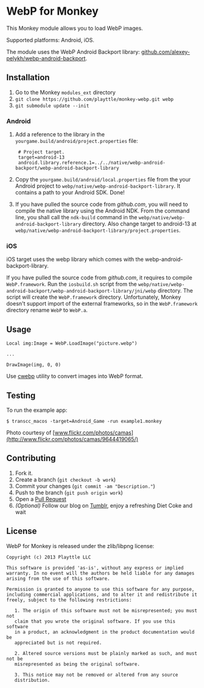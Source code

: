 # WebP for Monkey

This Monkey module allows you to load WebP images.

Supported platforms: Android, iOS.

The module uses the WebP Android Backport library: [github.com/alexey-pelykh/webp-android-backport](https://github.com/alexey-pelykh/webp-android-backport).

## Installation

1. Go to the Monkey `modules_ext` directory 
2. `git clone https://github.com/playttle/monkey-webp.git webp`
3. `git submodule update --init`

### Android

1. Add a reference to the library in the `yourgame.build/android/project.properties` file:

        # Project target.
        target=android-13
        android.library.reference.1=../../native/webp-android-backport/webp-android-backport-library
       
2. Copy the `yourgame.build/android/local.properties` file from the your Android project to `webp/native/webp-android-backport-library`. It contains a path to your Android SDK. Done!
3. If you have pulled the source code from *github.com*, you will need to compile the native library using the Android NDK. From the command line, you shall call the `ndk-build` command in the `webp/native/webp-android-backport-library` directory. Also change target to android-13 at `webp/native/webp-android-backport-library/project.properties`.

### iOS

iOS target uses the webp library which comes with the webp-android-backport-library.

If you have pulled the source code from *github.com*, it requires to compile `WebP.framework`. Run the `iosbuild.sh` script from the `webp/native/webp-android-backport/webp-android-backport-library/jni/webp` directory. The script will create the `WebP.framework` directory. Unfortunately, Monkey doesn't support import of the external frameworks, so in the `WebP.framework` directory rename `WebP` to `WebP.a`.

## Usage

```
Local img:Image = WebP.LoadImage("picture.webp")

...
    
DrawImage(img, 0, 0)
```

Use [cwebp](https://developers.google.com/speed/webp/docs/cwebp) utility to convert images into WebP format.

## Testing

To run the example app:

```
$ transcc_macos -target=Android_Game -run example1.monkey
```

Photo courtesy of [www.flickr.com/photos/camas](http://www.flickr.com/photos/camas/9644419065/)

## Contributing

1. Fork it.
2. Create a branch (`git checkout -b work`)
3. Commit your changes (`git commit -am "Description."`)
4. Push to the branch (`git push origin work`)
5. Open a [Pull Request](https://github.com/playttle/monkey-webp)
6. *(Optional)* Follow our blog on [Tumblr](http://blog.playttle.com/), enjoy a refreshing Diet Coke and wait

## License

WebP for Monkey is released under the zlib/libpng license:

```
Copyright (c) 2013 Playttle LLC

This software is provided 'as-is', without any express or implied
warranty. In no event will the authors be held liable for any damages
arising from the use of this software.

Permission is granted to anyone to use this software for any purpose,
including commercial applications, and to alter it and redistribute it
freely, subject to the following restrictions:

   1. The origin of this software must not be misrepresented; you must not
   claim that you wrote the original software. If you use this software
   in a product, an acknowledgment in the product documentation would be
   appreciated but is not required.

   2. Altered source versions must be plainly marked as such, and must not be
   misrepresented as being the original software.

   3. This notice may not be removed or altered from any source
   distribution.
```
